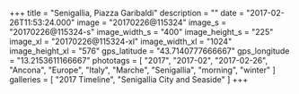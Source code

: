 +++
title = "Senigallia, Piazza Garibaldi"
description = ""
date = "2017-02-26T11:53:24.000"
image = "20170226@115324"
image_s = "20170226@115324-s"
image_width_s = "400"
image_height_s = "225"
image_xl = "20170226@115324-xl"
image_width_xl = "1024"
image_height_xl = "576"
gps_latitude = "43.7140777666667"
gps_longitude = "13.2153611166667"
phototags = [ "2017", "2017-02", "2017-02-26", "Ancona", "Europe", "Italy", "Marche", "Senigallia", "morning", "winter" ]
galleries = [ "2017 Timeline", "Senigallia City and Seaside" ]
+++
